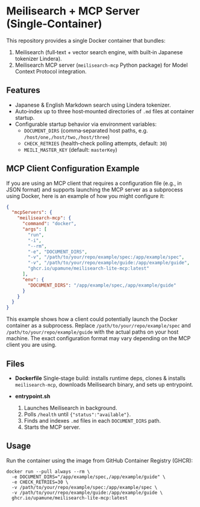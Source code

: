 # Meilisearch + MCP Server (Single‑Container)

This repository provides a single Docker container that bundles:

1. Meilisearch (full‑text + vector search engine, with built‑in Japanese tokenizer Lindera).
2. Meilisearch MCP server (`meilisearch-mcp` Python package) for Model Context Protocol integration.

## Features

- Japanese & English Markdown search using Lindera tokenizer.
- Auto‑index up to three host‑mounted directories of `.md` files at container startup.
- Configurable startup behavior via environment variables:
  - `DOCUMENT_DIRS` (comma‑separated host paths, e.g. `/host/one,/host/two,/host/three`)
  - `CHECK_RETRIES` (health‑check polling attempts, default: `30`)
  - `MEILI_MASTER_KEY` (default: `masterKey`)

## MCP Client Configuration Example

If you are using an MCP client that requires a configuration file (e.g., in JSON format) and supports launching the MCP server as a subprocess using Docker, here is an example of how you might configure it:

```json
{
  "mcpServers": {
    "meilisearch-mcp": {
      "command": "docker",
      "args": [
        "run",
        "-i",
        "--rm",
        "-e", "DOCUMENT_DIRS",
        "-v", "/path/to/your/repo/example/spec:/app/example/spec",
        "-v", "/path/to/your/repo/example/guide:/app/example/guide",
        "ghcr.io/upamune/meilisearch-lite-mcp:latest"
      ],
      "env": {
        "DOCUMENT_DIRS": "/app/example/spec,/app/example/guide"
      }
    }
  }
}
```
This example shows how a client could potentially launch the Docker container as a subprocess. Replace `/path/to/your/repo/example/spec` and `/path/to/your/repo/example/guide` with the actual paths on your host machine. The exact configuration format may vary depending on the MCP client you are using.

## Files

- **Dockerfile**
  Single‑stage build: installs runtime deps, clones & installs `meilisearch-mcp`, downloads Meilisearch binary, and sets up entrypoint.

- **entrypoint.sh**
  1. Launches Meilisearch in background.
  2. Polls `/health` until `{"status":"available"}`.
  3. Finds and indexes `.md` files in each `DOCUMENT_DIRS` path.
  4. Starts the MCP server.

## Usage

Run the container using the image from GitHub Container Registry (GHCR):

    docker run --pull always --rm \
      -e DOCUMENT_DIRS="/app/example/spec,/app/example/guide" \
      -e CHECK_RETRIES=30 \
      -v /path/to/your/repo/example/spec:/app/example/spec \
      -v /path/to/your/repo/example/guide:/app/example/guide \
      ghcr.io/upamune/meilisearch-lite-mcp:latest

